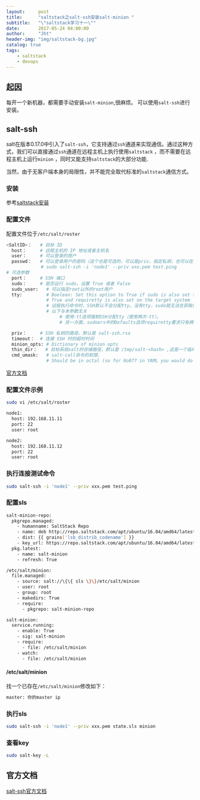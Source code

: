 ```yaml
---
layout:     post
title:      "saltstack之salt-ssh安装salt-minion "
subtitle:   "\"saltstack学习十一\""
date:       2017-05-24 04:00:00
author:     "Jht"
header-img: "img/saltstack-bg.jpg"
catalog: true
tags:
    - saltstack
    - devops
---
```


## 起因

每开一个新机器，都需要手动安装`salt-minion`,很麻烦。
可以使用`salt-ssh`进行安装。

## salt-ssh

salt在版本0.17.0中引入了`salt-ssh`，它支持通过`ssh`通道来实现通信。通过这种方式，我们可以直接通过`ssh`通道在远程主机上执行使用`saltstack`
，而不需要在远程主机上运行`minion` ，同时又能支持`saltstack`的大部分功能.

当然，由于无客户端本身的局限性，并不能完全取代标准的`saltstack`通信方式。

### 安装

参考[saltstack安装](http://jianghaitao1221.github.io/2016/09/08/saltstack-ubuntu-1th/)

### 配置文件 

配置文件位于`/etc/salt/roster`

```bash
<SaltID>： 	# 目标 ID
  host： 	# 远程主机的 IP 地址或者主机名
  user： 	# 可以登录的用户
  passwd： 	# 可以登录用户的密码（这个也是可选的，可以是priv，指定私钥，也可以在命令行以参数的形式传入）
             # sudo salt-ssh -i 'node1' --priv xxx.pem test.ping
# 可选参数
  port： 	# SSH 端口
  sudo： 	# 是否运行 sudo，设置 True 或者 False
  sudo_user:   # 可以指定root以外的root用户
  tty:         # Boolean: Set this option to True if sudo is also set to
               # True and requiretty is also set on the target system
               # 远程执行命令时，SSH默认不会分配tty。没有tty，sudo就无法在获取密码时关闭回显。
               # 以下与本参数无关
                    # 使用-tt选项强制SSH分配tty（使用两次-tt）。
                    # 另一方面，sudoers中的Defaults选项requiretty要求只有拥有tty的用户才能使用sudo 设置Defaults    requiretty。

  priv： 	# SSH 私钥的路径，默认是 salt-ssh.rsa
  timeout：  # 连接 SSH 时的超时时间
  minion_opts: # Dictionary of minion opts
  thin_dir：   # 目标系统salt的存储路径，默认是 /tmp/salt-<hash> ,这是一个临时的，如果你想永久存储，需要修改它
  cmd_umask:   # salt-call命令的权限. 
               # Should be in octal (so for 0o077 in YAML you would do 0077, or 63)
```

[官方文档](https://docs.saltstack.com/en/latest/topics/ssh/roster.html#ssh-roster)

### 配置文件示例

```bash
sudo vi /etc/salt/roster

node1:
  host: 192.168.11.11
  port: 22
  user: root

node2:
  host: 192.168.11.12
  port: 22
  user: root
```

### 执行连接测试命令

```bash
sudo salt-ssh -i 'node1' --priv xxx.pem test.ping
```

### 配置sls

```bash
salt-minion-repo:
  pkgrepo.managed:
    - humanname: SaltStack Repo
    - name: deb http://repo.saltstack.com/apt/ubuntu/16.04/amd64/latest {{ grains['lsb_distrib_codename'] }} main
    - dist: {{ grains['lsb_distrib_codename'] }}
    - key_url: https://repo.saltstack.com/apt/ubuntu/16.04/amd64/latest/SALTSTACK-GPG-KEY.pub
  pkg.latest:
    - name: salt-minion
    - refresh: True

/etc/salt/minion:
  file.managed:
    - source: salt://\{\{ sls \}\}/etc/salt/minion
    - user: root
    - group: root
    - makedirs: True
    - require:
      - pkgrepo: salt-minion-repo

salt-minion:
  service.running:
    - enable: True
    - sig: salt-minion
    - require:
      - file: /etc/salt/minion
    - watch:
      - file: /etc/salt/minion
``` 

#### /etc/salt/minion

找一个已存在`/etc/salt/minion`修改如下：

```bash
master: 你的master ip
```

### 执行sls

```bash
sudo salt-ssh -i 'node1' --priv xxx.pem state.sls minion
```

### 查看key

```bash
sudo salt-key -L
```

## 官方文档

[salt-ssh官方文档](https://docs.saltstack.com/en/latest/topics/ssh/)
